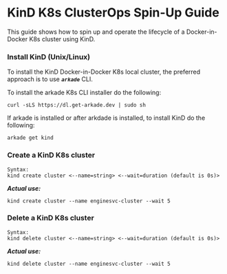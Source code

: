 # KinD K8s ClusterOps Spin-Up Guide

This guide shows how to spin up and operate the lifecycle of a Docker-in-Docker K8s cluster using KinD.

### Install KinD (Unix/Linux)

To install the KinD Docker-in-Docker K8s local cluster, the preferred approach is to use ***`arkade`*** CLI. 

To install the arkade K8s CLI installer do the following:
```
curl -sLS https://dl.get-arkade.dev | sudo sh
```

If arkade is installed or after arkdade is installed, to install KinD do the following:
```
arkade get kind
```

### Create a KinD K8s cluster
```
Syntax:
kind create cluster <--name=string> <--wait=duration (default is 0s)>
```
***Actual use:***
```
kind create cluster --name enginesvc-cluster --wait 5
```

### Delete a KinD K8s cluster
```
Syntax:
kind delete cluster <--name=string> <--wait=duration (default is 0s)>
```
***Actual use:***
```
kind delete cluster --name enginesvc-cluster --wait 5
```
